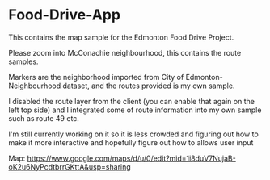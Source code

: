 # Food-Drive-App

This contains the map sample for the Edmonton Food Drive Project. 

Please zoom into McConachie neighbourhood, this contains the route samples.

Markers are the neighborhood imported from City of Edmonton-Neighbourhood dataset, and the routes provided is my own sample. 

I disabled the route layer from the client (you can enable that again on the left top side) and I integrated some of route information into my own sample such as route 49 etc.

I'm still currently working on it so it is less crowded and figuring out how to make it more interactive and hopefully figure out how to allows  user input

Map: <https://www.google.com/maps/d/u/0/edit?mid=1i8duV7NujaB-oK2u6NyPcdtbrrGKttA&usp=sharing>
